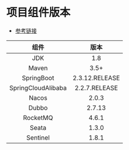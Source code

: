 # 项目组件版本

* [参考链接](https://github.com/alibaba/spring-cloud-alibaba/wiki/%E7%89%88%E6%9C%AC%E8%AF%B4%E6%98%8E)

|         组件         |       版本       |
|:------------------:|:--------------:|
|        JDK         |      1.8       |
|       Maven        |      3.5+      |
|     SpringBoot     | 2.3.12.RELEASE |
| SpringCloudAlibaba | 2.2.7.RELEASE  |
|       Nacos        |     2.0.3      |
|       Dubbo        |     2.7.13     |
|      RocketMQ      |     4.6.1      |
|       Seata        |     1.3.0      |
|      Sentinel      |     1.8.1      |
